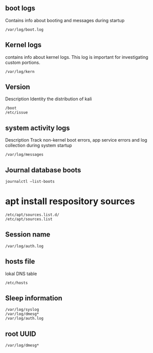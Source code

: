 ## boot logs

Contains info about booting and messages during startup  
````
/var/log/boot.log
````

## Kernel logs

contains info about kernel logs. This log is important for investigating custom portions.  
````
/var/log/kern
````

## Version
Description
Identity the distribution of kali
````
/boot
/etc/issue
````

## system activity logs
Description
Track non-kernel boot errors, app service errors and log collection during system startup
````
/var/log/messages
````

## Journal database boots
````
journalctl ‒list-boots
````
# apt install respository sources

````
/etc/apt/sources.list.d/
/etc/apt/sources.list
````

## Session name
````
/var/log/auth.log
````

## hosts file
lokal DNS table
````
/etc/hosts
````

## Sleep information

````
/var/log/syslog
/var/log/dmesg*
/var/log/auth.log
````

## root UUID
````
/var/log/dmesg*
````
